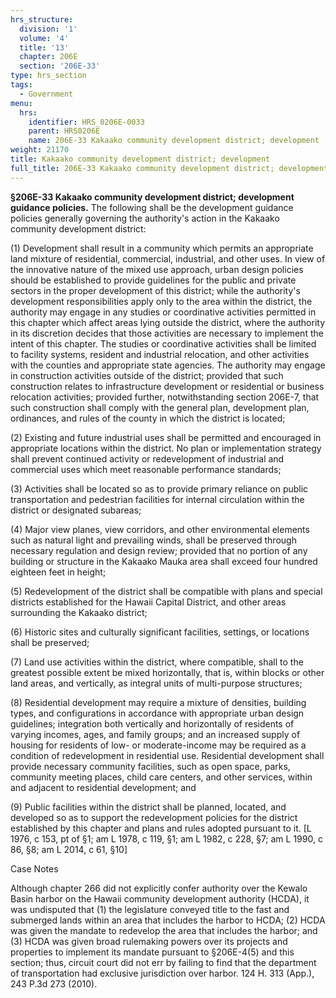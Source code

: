 ```yaml
---
hrs_structure:
  division: '1'
  volume: '4'
  title: '13'
  chapter: 206E
  section: '206E-33'
type: hrs_section
tags:
  - Government
menu:
  hrs:
    identifier: HRS_0206E-0033
    parent: HRS0206E
    name: 206E-33 Kakaako community development district; development
weight: 21170
title: Kakaako community development district; development
full_title: 206E-33 Kakaako community development district; development
---
```

**§206E-33 Kakaako community development district; development guidance policies.** The following shall be the development guidance policies generally governing the authority's action in the Kakaako community development district:

(1) Development shall result in a community which permits an appropriate land mixture of residential, commercial, industrial, and other uses. In view of the innovative nature of the mixed use approach, urban design policies should be established to provide guidelines for the public and private sectors in the proper development of this district; while the authority's development responsibilities apply only to the area within the district, the authority may engage in any studies or coordinative activities permitted in this chapter which affect areas lying outside the district, where the authority in its discretion decides that those activities are necessary to implement the intent of this chapter. The studies or coordinative activities shall be limited to facility systems, resident and industrial relocation, and other activities with the counties and appropriate state agencies. The authority may engage in construction activities outside of the district; provided that such construction relates to infrastructure development or residential or business relocation activities; provided further, notwithstanding section 206E-7, that such construction shall comply with the general plan, development plan, ordinances, and rules of the county in which the district is located;

(2) Existing and future industrial uses shall be permitted and encouraged in appropriate locations within the district. No plan or implementation strategy shall prevent continued activity or redevelopment of industrial and commercial uses which meet reasonable performance standards;

(3) Activities shall be located so as to provide primary reliance on public transportation and pedestrian facilities for internal circulation within the district or designated subareas;

(4) Major view planes, view corridors, and other environmental elements such as natural light and prevailing winds, shall be preserved through necessary regulation and design review; provided that no portion of any building or structure in the Kakaako Mauka area shall exceed four hundred eighteen feet in height;

(5) Redevelopment of the district shall be compatible with plans and special districts established for the Hawaii Capital District, and other areas surrounding the Kakaako district;

(6) Historic sites and culturally significant facilities, settings, or locations shall be preserved;

(7) Land use activities within the district, where compatible, shall to the greatest possible extent be mixed horizontally, that is, within blocks or other land areas, and vertically, as integral units of multi-purpose structures;

(8) Residential development may require a mixture of densities, building types, and configurations in accordance with appropriate urban design guidelines; integration both vertically and horizontally of residents of varying incomes, ages, and family groups; and an increased supply of housing for residents of low- or moderate-income may be required as a condition of redevelopment in residential use. Residential development shall provide necessary community facilities, such as open space, parks, community meeting places, child care centers, and other services, within and adjacent to residential development; and

(9) Public facilities within the district shall be planned, located, and developed so as to support the redevelopment policies for the district established by this chapter and plans and rules adopted pursuant to it. [L 1976, c 153, pt of §1; am L 1978, c 119, §1; am L 1982, c 228, §7; am L 1990, c 86, §8; am L 2014, c 61, §10]

Case Notes

Although chapter 266 did not explicitly confer authority over the Kewalo Basin harbor on the Hawaii community development authority (HCDA), it was undisputed that (1) the legislature conveyed title to the fast and submerged lands within an area that includes the harbor to HCDA; (2) HCDA was given the mandate to redevelop the area that includes the harbor; and (3) HCDA was given broad rulemaking powers over its projects and properties to implement its mandate pursuant to §206E-4(5) and this section; thus, circuit court did not err by failing to find that the department of transportation had exclusive jurisdiction over harbor. 124 H. 313 (App.), 243 P.3d 273 (2010).